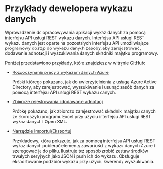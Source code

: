 <properties
    pageTitle="Przykłady dewelopera wykaz danych | Microsoft Azure"
    description="W tym artykule omówiono przykłady dewelopera dostępne dla interfejsu API usługi REST wykazu danych."
    services="data-catalog"
    documentationCenter=""
    authors="spelluru"
    manager="jhubbard"
    editor=""
    tags=""/>
<tags
    ms.service="data-catalog"
    ms.devlang="NA"
    ms.topic="article"
    ms.tgt_pltfrm="NA"
    ms.workload="data-catalog"
    ms.date="09/06/2016"
    ms.author="spelluru"/>


# <a name="data-catalog-developer-samples"></a>Przykłady dewelopera wykazu danych
Wprowadzenie do opracowywania aplikacji wykaz danych za pomocą interfejsu API usługi REST wykazu danych. Interfejsu API usługi REST wykazu danych jest oparte na pozostałych interfejsu API umożliwiające programowy dostęp do wykazu danych zasoby, aby zarejestrować, dodawanie adnotacji i wyszukiwania danych składniki majątku programowy.

Poniżej przedstawiono przykłady, które znajdziesz w witrynie GitHub:

- [Rozpoczynanie pracy z wykazem danych Azure](https://azure.microsoft.com/documentation/samples/data-catalog-dotnet-get-started/)

  Próbki którego pokazano, jak do uwierzytelnienia z usługą Azure Active Directory, aby zarejestrować, wyszukiwanie i usunąć zasób danych za pomocą interfejsu API usługi REST wykazu danych.

- [Zbiorcze rejestrowania i dodawanie adnotacji](https://azure.microsoft.com/documentation/samples/data-catalog-dotnet-excel-register-data-assets/)

  Próbkę pokazano, jak zbiorczo zarejestrować składniki majątku danych ze skoroszytu programu Excel przy użyciu interfejsu API usługi REST wykaz danych i Open XML.

- [Narzędzie Importuj/Eksportuj](https://azure.microsoft.com/documentation/samples/data-catalog-dotnet-import-export/)

  Przykładowy, która pokazuje, jak za pomocą interfejsu API usługi REST wykaz danych pobierać elementy zawartości z wykazu danych Azure i szeregować je do pliku. Ilustruje też sposób zrobić zestaw środków trwałych seryjnych jako JSON i push ich do wykazu. Obsługuje eksportowanie podzbiór wykazu przy użyciu kwerendy wyszukiwania.

